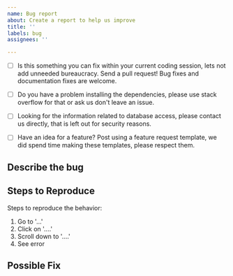 ```yaml
---
name: Bug report
about: Create a report to help us improve
title: ''
labels: bug
assignees: ''

---
```


<!--
Please be patient, this is for the best. Do the checklist before filing an issue:
-->

- [ ] Is this something you can fix within your current coding session, lets not add unneeded bureaucracy.  Send a pull request! Bug fixes and documentation fixes are welcome.
- [ ] Do you have a problem installing the dependencies, please use stack overflow for that or ask us don't leave an issue.
- [ ] Looking for the information related to database access, please contact us directly, that is left out for security reasons.
- [ ] Have an idea for a feature? Post using a feature request template, we did spend time making these templates, please respect them.


## Describe the bug

<!--
A clear and concise description of what the bug is and what you were
expecting to happen.
-->

## Steps to Reproduce

Steps to reproduce the behavior:

1. Go to '...'
2. Click on '....'
3. Scroll down to '....'
4. See error

## Possible Fix

<!--
An optional section, please delete this section if you don't use it.
-->
